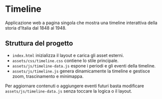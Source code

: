 # Timeline

Applicazione web a pagina singola che mostra una timeline interattiva della storia d'Italia dal 1848 al 1948.

## Struttura del progetto

- `index.html` inizializza il layout e carica gli asset esterni.
- `assets/css/timeline.css` contiene lo stile principale.
- `assets/js/timeline-data.js` espone i periodi e gli eventi della timeline.
- `assets/js/timeline.js` genera dinamicamente la timeline e gestisce zoom, trascinamento e minimappa.

Per aggiornare contenuti o aggiungere eventi futuri basta modificare `assets/js/timeline-data.js` senza toccare la logica o il layout.
